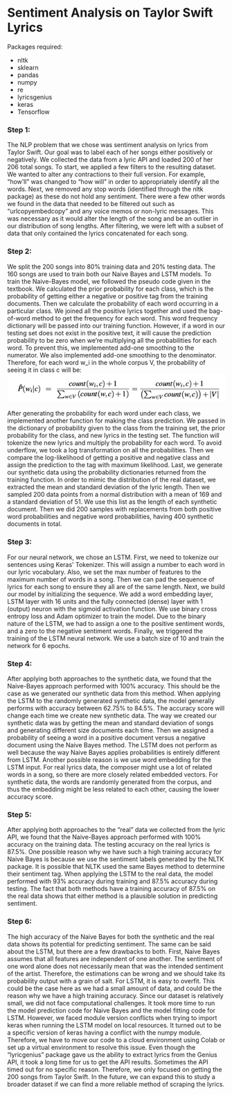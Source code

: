 # Sentiment Analysis on Taylor Swift Lyrics

Packages required: 
  - nltk
  - sklearn
  - pandas
  - numpy
  - re
  - lyricsgenius
  - keras
  - Tensorflow


### Step 1:
The NLP problem that we chose was sentiment analysis on lyrics from Taylor Swift.  Our goal was to label each of her songs either positively or negatively. We collected the data from a lyric API and loaded 200 of her 206 total songs. To start, we applied a few filters to the resulting dataset.  We wanted to alter any contractions to their full version. For example, “how’ll” was changed to “how will” in order to appropriately identify all the words. Next, we removed any stop words (identified through the nltk package) as these do not hold any sentiment. There were a few other words we found in the data that needed to be filtered out such as “urlcopyembedcopy” and any voice memos or non-lyric messages.  This was necessary as it would alter the length of the song and be an outlier in our distribution of song lengths. After filtering, we were left with a subset of data that only contained the lyrics concatenated for each song.

### Step 2:
We split the 200 songs into 80% training data and 20% testing data. The 160 songs are used to train both our Naive Bayes and LSTM models. 
To train the Naive-Bayes model, we followed the pseudo code given in the textbook. We calculated the prior probability for each class, which is the probability of getting either a negative or positive tag from the training documents. Then we calculate the probability of each word occurring in a particular class. We joined all the positive lyrics together and used the bag-of-word method to get the frequency for each word. This word frequency dictionary will be passed into our training function.  However, if a word in our testing set does not exist in the positive text, it will cause the prediction probability to be zero when we’re multiplying all the probabilities for each word. To prevent this, we implemented add-one smoothing to the numerator. We also implemented add-one smoothing to the denominator. Therefore, for each word w_i in the whole corpus V, the probability of seeing it in class c will be: 
![](https://github.com/sdonatileach/sentiment_analysis_on_tswift_lyrics/blob/main/20_analysis_and_results/equation.png?raw=true)

After generating the probability for each word under each class, we implemented another function for making the class prediction. We passed in the dictionary of probability given to the class from the training set, the prior probability for the class, and new lyrics in the testing set. The function will tokenize the new lyrics and multiply the probability for each word. To avoid underflow, we took a log transformation on all the probabilities. Then we compare the log-likelihood of getting a positive and negative class and assign the prediction to the tag with maximum likelihood. 
Last, we generate our synthetic data using the probability dictionaries returned from the training function. In order to mimic the distribution of the real dataset, we extracted the mean and standard deviation of the lyric length. Then we sampled 200 data points from a normal distribution with a mean of 169 and a standard deviation of 51. We use this list as the length of each synthetic document. Then we did 200 samples with replacements from both positive word probabilities and negative word probabilities, having 400 synthetic documents in total. 

### Step 3:
For our neural network, we chose an LSTM. First, we need to tokenize our sentences using Keras' Tokenizer. This will assign a number to each word in our lyric vocabulary. Also, we set the max number of features to the maximum number of words in a song. Then we can pad the sequence of lyrics for each song to ensure they all are of the same length. Next, we build our model by initializing the sequence. We add a word embedding layer, LSTM layer with 16 units and the fully connected (dense) layer with 1 (output) neuron with the sigmoid activation function. We use binary cross entropy loss and Adam optimizer to train the model.  Due to the binary nature of the LSTM, we had to assign a one to the positive sentiment words, and a zero to the negative sentiment words.  Finally, we triggered the training of the LSTM neural network. We use a batch size of 10 and train the network for 6 epochs. 

### Step 4:
After applying both approaches to the synthetic data, we found that the Naive-Bayes approach performed with 100% accuracy.  This should be the case as we generated our synthetic data from this method.  When applying the LSTM to the randomly generated synthetic data, the model generally performs with accuracy between 62.75% to 84.5%. The accuracy score will change each time we create new synthetic data. The way we created our synthetic data was by getting the mean and standard deviation of songs and generating different size documents each time. Then we assigned a probability of seeing a word in a positive document versus a negative document using the Naive Bayes method.  The LSTM does not perform as well because the way Naive Bayes applies probabilities is entirely different from LSTM. Another possible reason is we use word embedding for the LSTM input. For real lyrics data, the composer might use a lot of related words in a song, so there are more closely related embedded vectors. For synthetic data, the words are randomly generated from the corpus, and thus the embedding might be less related to each other, causing the lower accuracy score. 

### Step 5:
After applying both approaches to the “real” data we collected from the lyric API, we found that the Naive-Bayes approach performed with 100% accuracy on the training data. The testing accuracy on the real lyrics is 87.5%. One possible reason why we have such a high training accuracy for Naive Bayes is because we use the sentiment labels generated by the NLTK package. It is possible that NLTK used the same Bayes method to determine their sentiment tag.  When applying the LSTM to the real data, the model performed with 93% accuracy during training and 87.5% accuracy during testing. The fact that both methods have a training accuracy of 87.5% on the real data shows that either method is a plausible solution in predicting sentiment.

### Step 6:
The high accuracy of the Naive Bayes for both the synthetic and the real data shows its potential for predicting sentiment. The same can be said about the LSTM, but there are a few drawbacks to both. First, Naive Bayes assumes that all features are independent of one another.  The sentiment of one word alone does not necessarily mean that was the intended sentiment of the artist. Therefore, the estimations can be wrong and we should take its probability output with a grain of salt.  For LSTM, it is easy to overfit. This could be the case here as we had a small amount of data, and could be the reason why we have a high training accuracy.
Since our dataset is relatively small, we did not face computational challenges. It took more time to run the model prediction code for Naive Bayes and the model fitting code for LSTM. However, we faced module version conflicts when trying to import keras when running the LSTM model on local resources. It turned out to be a specific version of keras having a conflict with the numpy module. Therefore, we have to move our code to a cloud environment using Colab or set up a virtual environment to resolve this issue.
Even though the “lyricgenius” package gave us the ability to extract lyrics from the Genius API, it took a long time for us to get the API results. Sometimes the API timed out for no specific reason. Therefore, we only focused on getting the 200 songs from Taylor Swift. In the future, we can expand this to study a broader dataset if we can find a more reliable method of scraping the lyrics. 
